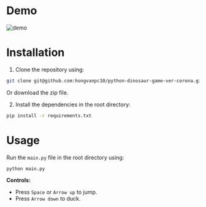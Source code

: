 # Demo

![demo](assets/images/demo.gif)

# Installation

1. Clone the repository using:

```bash
git clone git@github.com:hongvanpc10/python-dinosaur-game-ver-corona.git
```

Or download the zip file.

2. Install the dependencies in the root directory:

```bash
pip install -r requirements.txt
```

# Usage

Run the `main.py` file in the root directory using:

```bash
python main.py
```

**Controls:**

* Press `Space` or `Arrow up` to jump.
* Press `Arrow down` to duck.
